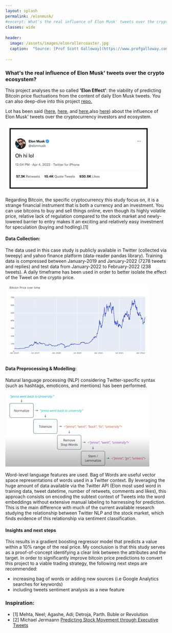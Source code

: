 ```yaml
---
layout: splash
permalink: /elonmusk/
#excerpt: What's the real influence of Elon Musk' tweets over the crypto ecosystem?
classes: wide

header:
  image: /assets/images/elonrollercoaster.jpg
  caption:  "Source: [Prof Scott Galloway](https://www.profgalloway.com/elon/)"
    
---
```



### What's the real influence of Elon Musk' tweets over the crypto ecosystem? 

This project analyses the so called **'Elon Effect'**: the viability of predicting Bitcoin price fluctuations from the content of daily Elon Musk tweets. You can also deep-dive into this project [repo.](https://github.com/montsebenito/Elon_Effect)

Lot has been said ([here](https://www.wsj.com/video/series/wsj-explains/elon-musks-power-over-crypto-explained/D1C22EF9-4279-409E-8AE3-DE3C995E6845), [here](https://www.bloomberg.com/news/videos/2021-07-22/elon-musk-s-influence-on-crypto-video), and [here](https://www.coindesk.com/layer2/culture-week/2021/12/14/the-elon-effect-how-musks-tweets-move-crypto-markets/),also [here](https://www.vox.com/recode/2021/5/18/22441831/elon-musk-bitcoin-dogecoin-crypto-prices-tesla)) about the influence of Elon Musk' tweets over the cryptocurrency investors and ecosystem.

<img src="https://raw.githubusercontent.com/montsebenito/montsebenito.github.io/master/assets/images/oh-hi-elon-tweet.jpg"
width="450" title="https://www.profgalloway.com/elon/">

Regarding Bitcoin, the specific cryptocurrency this study focus on, it is a strange financial instrument that is both a currency and an investment. You can use bitcoins to buy and sell things online, even though its highly volatile price, relative lack of regulation compared to the stock market and newly-lowered barrier to entry makes it an exciting and relatively easy investment for speculation (buying and hodling).[1]

#### Data Collection:

The data used in this case study is publicly available in Twitter (collected via tweepy) and yahoo finance platform (data-reader pandas library). Training data is compressed between January-2019 and January-2022 (7278 tweets and replies) and test data from January-2022 to February-2022 (238 tweets). A daily timeframe has been used in order to better isolate the effect of the Tweet on the crypto price. 

<img src="https://raw.githubusercontent.com/montsebenito/Elon_Effect/main/pics/BitcoinPrice.jpg"
width="450">
 
#### Data Preprocessing & Modelling: 

Natural language processing (NLP) considering Twitter-specific syntax (such as hashtags, emoticons, and mentions) has been performed. 

<img src="https://raw.githubusercontent.com/montsebenito/montsebenito.github.io/master/assets/images/Text_Processing.jpg"
width="450" title="https://www.udacity.com/">

Word-level language features are used. Bag of Words are useful vector space representations of words used in a Twitter context. By leveraging the huge amount of data available via the Twitter API (Elon most used word in training data, tweet datetime, number of retweets, comments and likes), this approach consists on encoding the subtext context of Tweets into the word embeddings without extensive manual labeling to harnessing for prediction. 
This is the main difference with much of the current available research studying the relationship between Twitter NLP and the stock market, which finds evidence of this relationship via sentiment classification.




#### Insights and next steps
This results in a gradient boosting regressor model that predicts a value within a 10% range of the real price. My conclusion is that this study serves as a proof-of-concept identifying a clear link between the attributes and the target. 
In order to significantly improve bitcoin price predictions to convert this project to a viable trading strategy, the following next steps are recommended: 
- increasing bag of words or adding new sources (i.e Google Analytics searches for keywords)
- including tweets sentiment analysis as a new feature







### Inspiration:
- [1] Mehta, Neel; Agashe, Adi; Detroja, Parth. Buble or Revolution 
- [2] Michael Jermaann [Predicting Stock Movement through Executive Tweets](https://web.stanford.edu/class/archive/cs/cs224n/cs224n.1174/reports/2743946.pdf)

 
